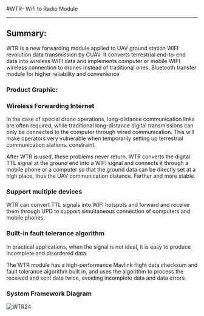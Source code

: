 #WTR- Wifi to Radio Module

---

## Summary:

WTR is a new forwarding module applied to UAV ground station WIFI revolution data transmission by CUAV. It converts terrestrial end-to-end data into wireless WIFI data and implements computer or mobile WIFI wireless connection to drones instead of traditional ones. Bluetooth transfer module for higher reliability and convenience

### Product Graphic:





### Wireless Forwarding Internet

In the case of special drone operations, long-distance communication links are often required, while traditional long-distance digital transmissions can only be connected to the computer through wired communication. This will make operators very vulnerable when temporarily setting up terrestrial communication stations. constraint.

After WTR is used, these problems never return. WTR converts the digital TTL signal at the ground end into a WIFI signal and connects it through a mobile phone or a computer so that the ground data can be directly set at a high place, thus the UAV communication distance. Farther and more stable.

### Support multiple devices

WTR can convert TTL signals into WIFI hotspots and forward and receive them through UPD to support simultaneous connection of computers and mobile phones.

### Built-in fault tolerance algorithm

In practical applications, when the signal is not ideal, it is easy to produce incomplete and disordered data.

The WTR module has a high-performance Mavlink flight data checksum and fault tolerance algorithm built in, and uses the algorithm to process the received and sent data twice, avoiding incomplete data and data errors.

### System Framework Diagram

![WTR24](../../assets/WTR24.jpg)